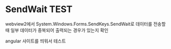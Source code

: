 # SendWait TEST

webview2에서 System.Windows.Forms.SendKeys.SendWait로 데이터를 전송할 때
일부 데이터가 중복되어 출력되는 경우가 있는지 확인

angular 사이트를 띄워서 테스트
